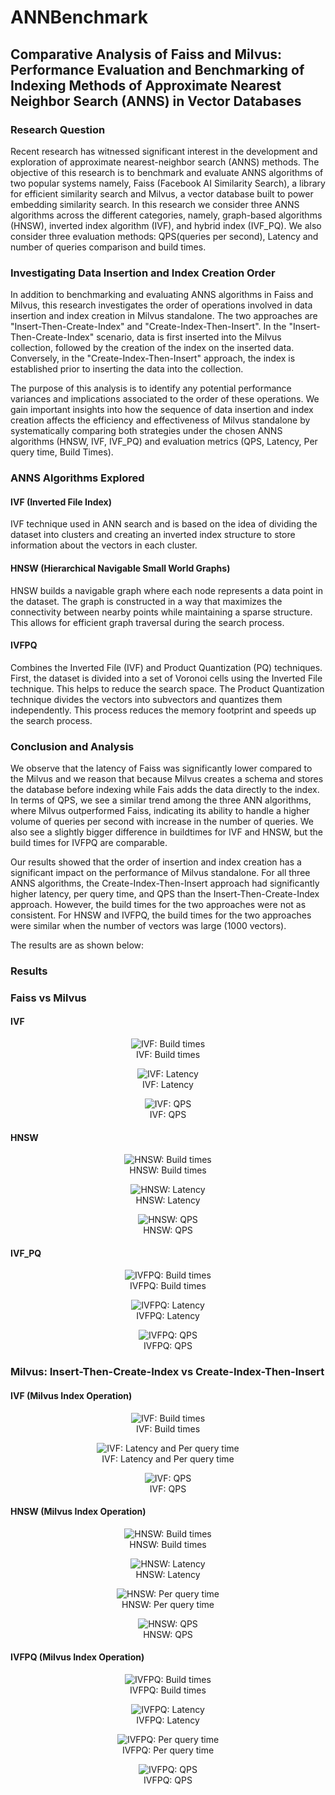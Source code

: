# ANNBenchmark
## Comparative Analysis of Faiss and Milvus: Performance Evaluation and Benchmarking of Indexing Methods of Approximate Nearest Neighbor Search (ANNS) in Vector Databases

### Research Question
Recent research has witnessed significant interest in the development and exploration of approximate nearest-neighbor search (ANNS) methods. The objective of this research is to benchmark and evaluate ANNS algorithms of two popular systems namely, Faiss (Facebook AI Similarity Search), a library for efficient similarity search and Milvus, a vector database built to power embedding similarity search. In this research we consider three ANNS algorithms across the different categories, namely, graph-based algorithms (HNSW), inverted index algorithm (IVF), and hybrid index (IVF_PQ). We also consider three evaluation methods: QPS(queries per second), Latency and number of queries comparison and build times. 

### Investigating Data Insertion and Index Creation Order
In addition to benchmarking and evaluating ANNS algorithms in Faiss and Milvus, this research investigates the order of operations involved in data insertion and index creation in Milvus standalone. The two approaches are "Insert-Then-Create-Index" and "Create-Index-Then-Insert". In the "Insert-Then-Create-Index" scenario, data is first inserted into the Milvus collection, followed by the creation of the index on the inserted data. Conversely, in the "Create-Index-Then-Insert" approach, the index is established prior to inserting the data into the collection. 

The purpose of this analysis is to identify any potential performance variances and implications associated to the order of these operations. We gain important insights into how the sequence of data insertion and index creation affects the efficiency and effectiveness of Milvus standalone by systematically comparing both strategies under the chosen ANNS algorithms (HNSW, IVF, IVF_PQ) and evaluation metrics (QPS, Latency, Per query time, Build Times).

### ANNS Algorithms Explored
#### IVF (Inverted File Index)

IVF technique used in ANN search and is based on the idea of dividing the dataset into clusters and creating an inverted index structure to store information about the vectors in each cluster.

#### HNSW (Hierarchical Navigable Small World Graphs)

HNSW builds a navigable graph where each node represents a data point in the dataset. The graph is constructed in a way that maximizes the connectivity between nearby points while maintaining a sparse structure. This allows for efficient graph traversal during the search process.

#### IVFPQ

Combines the Inverted File (IVF) and Product Quantization (PQ) techniques. First, the dataset is divided into a set of Voronoi cells using the Inverted File technique. This helps to reduce the search space. The Product Quantization technique divides the vectors into subvectors and quantizes them independently. This process reduces the memory footprint and speeds up the search process. 


### Conclusion and Analysis

We observe that the latency of Faiss was significantly lower compared to the Milvus and we reason that because Milvus creates a schema and stores the database before indexing while Fais adds the data directly to the index. In terms of QPS, we see a similar trend among the three ANN algorithms, where Milvus outperformed Faiss, indicating its ability to handle a higher volume of queries per second with increase in the number of queries. We also see a slightly bigger difference in buildtimes for IVF and HNSW, but the build times for IVFPQ are comparable. 

Our results showed that the order of insertion and index creation has a significant impact on the performance of Milvus standalone. For all three ANNS algorithms, the Create-Index-Then-Insert approach had significantly higher latency, per query time, and QPS than the Insert-Then-Create-Index approach. However, the build times for the two approaches were not as consistent. For HNSW and IVFPQ, the build times for the two approaches were similar when the number of vectors was large (1000 vectors).

The results are as shown below:

### Results
### Faiss vs Milvus
#### IVF

<p align="center">
  <img src="https://github.com/kshesha1/ANNBenchmark/blob/main/Graphs/Faiss%20vs%20Milvus/IVF%20Build%20times.png"
    alt="IVF: Build times">
  <br>
  IVF: Build times
</p>

<p align="center">
  <img src="https://github.com/kshesha1/ANNBenchmark/blob/main/Graphs/Faiss%20vs%20Milvus/IVF_Latency.png"
    alt="IVF: Latency">
  <br>
  IVF: Latency
</p>

<p align="center">
  <img src="https://github.com/kshesha1/ANNBenchmark/blob/main/Graphs/Faiss%20vs%20Milvus/IVF%20QPS.png"
    alt="IVF: QPS">
  <br>
  IVF: QPS
</p>



#### HNSW
<p align="center">
  <img src="https://github.com/kshesha1/ANNBenchmark/blob/main/Graphs/Faiss%20vs%20Milvus/HNSW%20Build%20times.png"
    alt="HNSW: Build times">
  <br>
  HNSW: Build times
</p>

<p align="center">
  <img src="https://github.com/kshesha1/ANNBenchmark/blob/main/Graphs/Faiss%20vs%20Milvus/HNSW%20Latency.png"
    alt="HNSW: Latency">
  <br>
  HNSW: Latency
</p>

<p align="center">
  <img src="https://github.com/kshesha1/ANNBenchmark/blob/main/Graphs/Faiss%20vs%20Milvus/HNSW%20QPS.png"
    alt="HNSW: QPS">
  <br>
  HNSW: QPS
</p>

#### IVF_PQ

<p align="center">
  <img src="https://github.com/kshesha1/ANNBenchmark/blob/main/Graphs/Faiss%20vs%20Milvus/IVFPQ%20Build%20times.png"
    alt="IVFPQ: Build times">
  <br>
  IVFPQ: Build times
</p>

<p align="center">
  <img src="https://github.com/kshesha1/ANNBenchmark/blob/main/Graphs/Faiss%20vs%20Milvus/IVFPQ%20Latency.png"
    alt="IVFPQ: Latency">
  <br>
  IVFPQ: Latency
</p>

<p align="center">
  <img src="https://github.com/kshesha1/ANNBenchmark/blob/main/Graphs/Faiss%20vs%20Milvus/IVFPQ_QPS.png"
    alt="IVFPQ: QPS">
  <br>
  IVFPQ: QPS
</p>

### Milvus: Insert-Then-Create-Index vs Create-Index-Then-Insert
#### IVF (Milvus Index Operation)
<p align="center">
  <img src="https://github.com/kshesha1/ANNBenchmark/blob/main/Graphs/Milvus-Index_operation/IVF_buildtimes.png"
    alt="IVF: Build times">
  <br>
  IVF: Build times
</p>

<p align="center">
  <img src="https://github.com/kshesha1/ANNBenchmark/blob/main/Graphs/Milvus-Index_operation/IVF_latency_PQT.png"
    alt="IVF: Latency and Per query time">
  <br>
  IVF: Latency and Per query time
</p>

<p align="center">
  <img src="https://github.com/kshesha1/ANNBenchmark/blob/main/Graphs/Milvus-Index_operation/IVF_QPS.png"
    alt="IVF: QPS">
  <br>
  IVF: QPS
</p>

#### HNSW (Milvus Index Operation)
<p align="center">
  <img src="https://github.com/kshesha1/ANNBenchmark/blob/main/Graphs/Milvus-Index_operation/hnsw_buildtimes.png"
    alt="HNSW: Build times">
  <br>
  HNSW: Build times
</p>

<p align="center">
  <img src="https://github.com/kshesha1/ANNBenchmark/blob/main/Graphs/Milvus-Index_operation/hnsw_latency.png"
    alt="HNSW: Latency">
  <br>
  HNSW: Latency
</p>

<p align="center">
  <img src="https://github.com/kshesha1/ANNBenchmark/blob/main/Graphs/Milvus-Index_operation/hnsw_PQT.png"
    alt="HNSW: Per query time">
  <br>
  HNSW: Per query time
</p>

<p align="center">
  <img src="https://github.com/kshesha1/ANNBenchmark/blob/main/Graphs/Milvus-Index_operation/hnsw_QPS.png"
    alt="HNSW: QPS">
  <br>
  HNSW: QPS
</p>

#### IVFPQ (Milvus Index Operation)
<p align="center">
  <img src="https://github.com/kshesha1/ANNBenchmark/blob/main/Graphs/Milvus-Index_operation/IVFPQ_Build%20times.png"
    alt="IVFPQ: Build times">
  <br>
  IVFPQ: Build times
</p>

<p align="center">
  <img src="https://github.com/kshesha1/ANNBenchmark/blob/main/Graphs/Milvus-Index_operation/IVFPQ_latency.png"
    alt="IVFPQ: Latency">
  <br>
  IVFPQ: Latency
</p>

<p align="center">
  <img src="https://github.com/kshesha1/ANNBenchmark/blob/main/Graphs/Milvus-Index_operation/IVFPQ_PQT.png"
    alt="IVFPQ: Per query time">
  <br>
  IVFPQ: Per query time
</p>

<p align="center">
  <img src="https://github.com/kshesha1/ANNBenchmark/blob/main/Graphs/Milvus-Index_operation/IVFPQ-QPS.png"
    alt="IVFPQ: QPS">
  <br>
  IVFPQ: QPS
</p>

